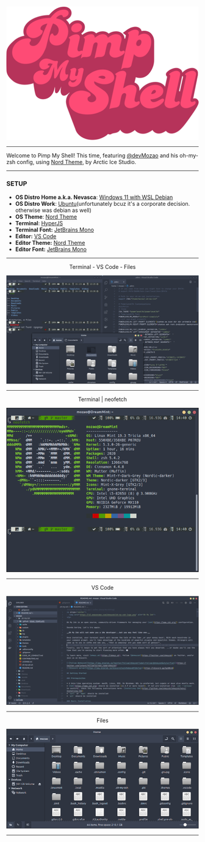 <p align="center">
  <img alt="Pimp My Shell Logo" src="./screenshots/logo_pimp-my-shell.svg">
</p>

---

Welcome to Pimp My Shell! This time, featuring [@devMozao](https://twitter.com/devMozao) and his oh-my-zsh config, using [Nord Theme](https://www.nordtheme.com), by Arctic Ice Studio.

---

### SETUP

- **OS Distro Home a.k.a. Nevasca**: [Windows 11 with WSL Debian](https://docs.microsoft.com/pt-br/windows/wsl/install)
- **OS Distro Work**: [Ubuntu](https://ubuntu.com/download)(unfortunately bcuz it's a corporate decision. otherwise was debian as well)
- **OS Theme**: [Nord Theme](https://www.nordtheme.com)
- **Terminal**: [HyperJS](https://hyper.is)
- **Terminal Font:** [JetBrains Mono](https://www.jetbrains.com/lp/mono/)
- **Editor:** [VS Code](https://code.visualstudio.com)
- **Editor Theme:** [Nord Theme](https://github.com/arcticicestudio/nord-visual-studio-code)
- **Editor Font:** [JetBrains Mono](https://www.jetbrains.com/lp/mono/)

---

<p align="center">Terminal - VS Code - Files</p>
<p align="center"> 
  <img alt="Screenshot Full" src="./screenshots/screenshot_full.png">
</p>

---

<p align="center">Terminal | neofetch</p>
<p align="center">
  <img alt="Screenshot Terminal" src="./screenshots/screenshot_terminal.png">
</p>

---

<p align="center">VS Code</p>
<p align="center">
  <img alt="Screenshot VS Code" src="./screenshots/screenshot_vscode.png">
</p>

---

<p align="center">Files</p>
<p align="center">
  <img alt="Screenshot Files" src="./screenshots/screenshot_files.png">
</p>

---
